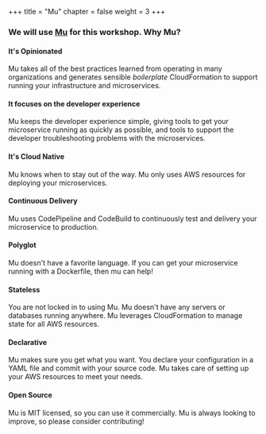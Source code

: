 +++
title = "Mu"
chapter = false
weight = 3
+++

### We will use [Mu](https://getmu.io) for this workshop. Why Mu?

#### <i class="fa fa-gavel fa-lg"></i> It's Opinionated<br>
Mu takes all of the best practices learned from operating in many organizations and generates
sensible _boilerplate_ CloudFormation to support running your infrastructure and microservices.

#### <i class="fas fa-smile fa-lg"></i> It focuses on the developer experience<br>
Mu keeps the developer experience simple, giving tools to get your microservice running as quickly
as possible, and tools to support the developer troubleshooting problems with the microservices.

#### <i class="fa fa-cloud fa-lg"></i> It's Cloud Native<br>
Mu knows when to stay out of the way.  Mu only uses AWS resources for deploying your microservices.

#### <i class="fa fa-rocket fa-lg"></i> Continuous Delivery<br>
Mu uses CodePipeline and CodeBuild to continuously test and delivery your microservice to production.

#### <i class="fa fa-cogs fa-lg"></i> Polyglot<br>
Mu doesn't have a favorite language.  If you can get your microservice running with a Dockerfile, then mu can help!</p>

#### <i class="fab fa-codepen fa-lg"></i> Stateless<br>
You are not locked in to using Mu.  Mu doesn't have any servers or databases running anywhere.  Mu leverages CloudFormation to manage state for all AWS resources.</p>

#### <i class="fa fa-code fa-lg"></i> Declarative<br>
Mu makes sure you get what you want.  You declare your configuration in a YAML file and commit with your source code.  Mu takes care of setting up your AWS resources to meet your needs.</p>

#### <i class="fab fa-github fa-lg"></i> Open Source<br>
Mu is MIT licensed, so you can use it commercially.  Mu is always looking to improve, so please consider contributing!</p>
